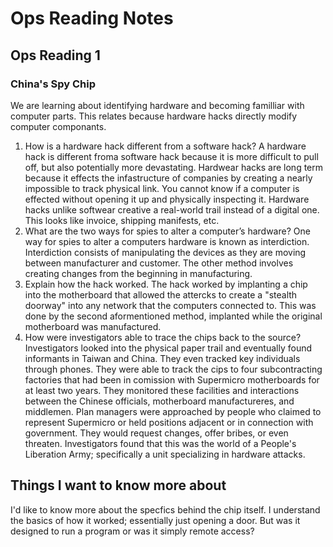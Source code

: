 # Ops Reading Notes

## Ops Reading 1

### China's Spy Chip

We are learning about identifying hardware and becoming familliar with computer parts. This relates because hardware hacks directly modify computer componants.

1) How is a hardware hack different from a software hack?
  A hardware hack is different froma software hack because it is more difficult to pull off, but also potentially more devastating. Hardwear hacks are long term because it effects the infastructure of companies by creating a nearly impossible to track physical link. You cannot know if a computer is effected without opening it up and physically inspecting it. Hardware hacks unlike softwear creative a real-world trail instead of a digital one. This looks like invoice, shipping manifests, etc.
2) What are the two ways for spies to alter a computer’s hardware?
  One way for spies to alter a computers hardware is known as interdiction. Interdiction consists of manipulating the devices as they are moving between manufacturer and customer. The other method involves creating changes from the beginning in manufacturing.
3) Explain how the hack worked.
   The hack worked by implanting a chip into the motherboard that allowed the attercks to create a "stealth doorway" into any network that the computers connected to. This was done by the second aformentioned method, implanted while the original motherboard was manufactured.
4) How were investigators able to trace the chips back to the source?
  Investigators looked into the physical paper trail and eventually found informants in Taiwan and China. They even tracked key individuals through phones. They were able to track the cips to four subcontracting factories that had been in comission with Supermicro motherboards for at least two years. They monitored these facilities and interactions between the Chinese officials, motherboard manufactureres, and middlemen. Plan managers were approached by people who claimed to represent Supermicro or held positions adjacent or in connection with government. They would request changes, offer bribes, or even threaten. Investigators found that this was the world of a People's Liberation Army; specifically a unit specializing in hardware attacks.

## Things I want to know more about
I'd like to know more about the specfics behind the chip itself. I understand the basics of how it worked; essentially just opening a door. But was it designed to run a program or was it simply remote access? 
